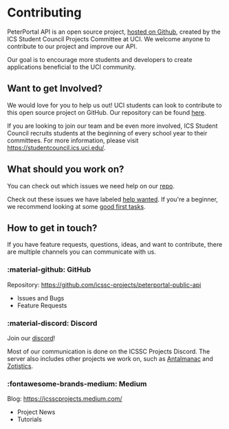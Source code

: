 # Contributing

PeterPortal API is an open source project, [hosted on Github](https://github.com/icssc-projects/peterportal-public-api), created by the ICS Student Council Projects Committee at UCI. We welcome anyone to contribute to our project and improve our API.

Our goal is to encourage more students and developers to create applications beneficial to the UCI community. 

## Want to get Involved?

We would love for you to help us out! UCI students can look to contribute to this open source project on GitHub. Our repository can be found [here](https://github.com/icssc-projects/peterportal-public-api). 

If you are looking to join our team and be even more involved, ICS Student Council recruits students at the beginning of every school year to their committees. For more information, please visit <https://studentcouncil.ics.uci.edu/>.

## What should you work on?

You can check out which issues we need help on our [repo](https://github.com/icssc-projects/peterportal-public-api). 

Check out these issues we have labeled [help wanted](https://github.com/icssc-projects/peterportal-public-api/labels/help%20wanted). If you're a beginner, we recommend looking at some [good first tasks](https://github.com/icssc-projects/peterportal-public-api/labels/good%20first%20task).

## How to get in touch?

If you have feature requests, questions, ideas, and want to contribute, there are multiple channels you can communicate with us. 

### :material-github: GitHub
Repository: <https://github.com/icssc-projects/peterportal-public-api>

 - Issues and Bugs
 - Feature Requests

### :material-discord: Discord

Join our [discord](https://discord.gg/WVNWdT33nh)!

Most of our communication is done on the ICSSC Projects Discord. The server also includes other projects we work on, such as [Antalmanac](https://antalmanac.com/) and [Zotistics](https://zotistics.com/). 

### :fontawesome-brands-medium: Medium

Blog: <https://icsscprojects.medium.com/>

 - Project News
 - Tutorials



